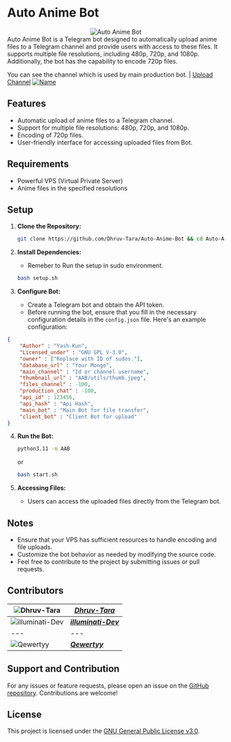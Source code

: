 # Auto Anime Bot
<div align="center">
  <img src="https://graph.org/file/8bb750efbe7f08176e2ae.png" alt="Auto Anime Bot">
</div>
Auto Anime Bot is a Telegram bot designed to automatically upload anime files to a Telegram channel and provide users with access to these files. It supports multiple file resolutions, including 480p, 720p, and 1080p. Additionally, the bot has the capability to encode 720p files.

You can see the channel which is used by main production bot. |
[Upload Channel](https://t.me/ani_upload)
[![Name](https://www.herokucdn.com/deploy/button.svg)](https://heroku.com/deploy?template=https://github.com/Jot43/Auto-Anime-Bot)

## Features

- Automatic upload of anime files to a Telegram channel.
- Support for multiple file resolutions: 480p, 720p, and 1080p.
- Encoding of 720p files.
- User-friendly interface for accessing uploaded files from Bot.

## Requirements

- Powerful VPS (Virtual Private Server)
- Anime files in the specified resolutions

## Setup

1. **Clone the Repository:**
   ```bash
   git clone https://github.com/Dhruv-Tara/Auto-Anime-Bot && cd Auto-Anime-Bot
   ```

2. **Install Dependencies:**
   
   - Remeber to Run the setup in sudo environment.

    ```bash
   bash setup.sh
   ```

3. **Configure Bot:**
   - Create a Telegram bot and obtain the API token.
   - Before running the bot, ensure that you fill in the necessary configuration details in the `config.json` file. Here's an example configuration:

```json
{
    "Author" : "Yash-Kun",
    "Licensed_under" : "GNU GPL V-3.0",
    "owner" : ["Replace with ID of sudos."],
    "database_url" : "Your Mongo",
    "main_channel" : "Id or channel username",
    "thumbnail_url" : "AAB/utils/thumb.jpeg",
    "files_channel" : -100,
    "production_chat" : -100,
    "api_id" : 123456,
    "api_hash" : "Api Hash",
    "main_bot" : "Main Bot for file transfer",
    "client_bot" : "Client Bot for upload"
}
```
4. **Run the Bot:**
   ```bash
   python3.11 -m AAB
   ```
   or
   ```bash
   bash start.sh
   ```

5. **Accessing Files:**
   - Users can access the uploaded files directly from the Telegram bot.

## Notes

- Ensure that your VPS has sufficient resources to handle encoding and file uploads.
- Customize the bot behavior as needed by modifying the source code.
- Feel free to contribute to the project by submitting issues or pull requests.

## Contributors

| ![**Dhruv-Tara**](https://github.com/Dhruv-Tara.png?size=50) | [**_Dhruv-Tara_**](https://github.com/Dhruv-Tara) |
| --- | --- |
| ![**illuminati-Dev**](https://github.com/illuminati-Dev.png?size=50) | [**_illuminati-Dev_**](https://github.com/illuminati-Dev) |
| --- | --- |
| ![**Qewertyy**](https://github.com/Qewertyy.png?size=50) | [**_Qewertyy_**](https://github.com/Qewertyy) |


## Support and Contribution

For any issues or feature requests, please open an issue on the [GitHub repository](https://github.com/Dhruv-Tara/Auto-Anime-Bot/issues). Contributions are welcome!

## License

This project is licensed under the [GNU General Public License v3.0](https://github.com/Dhruv-Tara/Auto-Anime-Bot/blob/main/LICENSE).
